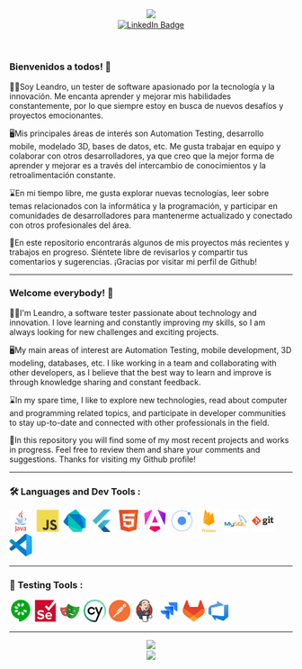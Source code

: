 <div id="header" align="center">
  <img src="https://media.giphy.com/media/v1.Y2lkPTc5MGI3NjExYW1oNTM4ajhxbXczaHpncnpjN2hhbWdwaWtrb2M0YzI4a203NXNubyZlcD12MV9pbnRlcm5hbF9naWZfYnlfaWQmY3Q9Zw/iRImk7rYPwm5GLNWtr/giphy.gif" width="100"/>
  <div id="badges">
    <a href="https://www.linkedin.com/in/leandromoren/">
      <img src="https://img.shields.io/badge/LinkedIn-blue?style=for-the-badge&logo=linkedin&logoColor=white" alt="LinkedIn Badge"/>
    </a>
  </div>
  <img src="https://komarev.com/ghpvc/?username=leandromoren&color=blue" alt=""/>
  <h1>
</div>

### Bienvenidos a todos! 👋

:raising_hand_man:Soy Leandro, un tester de software apasionado por la tecnología y la innovación. Me encanta aprender y mejorar mis habilidades constantemente, por lo que siempre estoy en busca de nuevos desafíos y proyectos emocionantes.

:desktop_computer:Mis principales áreas de interés son Automation Testing, desarrollo mobile, modelado 3D, bases de datos, etc. Me gusta trabajar en equipo y colaborar con otros desarrolladores, ya que creo que la mejor forma de aprender y mejorar es a través del intercambio de conocimientos y la retroalimentación constante.

:hourglass:En mi tiempo libre, me gusta explorar nuevas tecnologías, leer sobre temas relacionados con la informática y la programación, y participar en comunidades de desarrolladores para mantenerme actualizado y conectado con otros profesionales del área.

:hugs:En este repositorio encontrarás algunos de mis proyectos más recientes y trabajos en progreso. Siéntete libre de revisarlos y compartir tus comentarios y sugerencias. ¡Gracias por visitar mi perfil de Github!

---

### Welcome everybody! 👋

:raising_hand_man:I'm Leandro, a software tester passionate about technology and innovation. I love learning and constantly improving my skills, so I am always looking for new challenges and exciting projects.

:desktop_computer:My main areas of interest are Automation Testing, mobile development, 3D modeling, databases, etc. I like working in a team and collaborating with other developers, as I believe that the best way to learn and improve is through knowledge sharing and constant feedback.

:hourglass:In my spare time, I like to explore new technologies, read about computer and programming related topics, and participate in developer communities to stay up-to-date and connected with other professionals in the field.

:hugs:In this repository you will find some of my most recent projects and works in progress. Feel free to review them and share your comments and suggestions. Thanks for visiting my Github profile!

---

### :hammer_and_wrench: Languages and Dev Tools :
<div>
  <img src="https://github.com/devicons/devicon/blob/master/icons/java/java-original-wordmark.svg" title="Java" alt="Java" width="40" height="40"/>&nbsp;
  <img src="https://github.com/devicons/devicon/blob/master/icons/javascript/javascript-original.svg" title="JavaScript" alt="JavaScript" width="40" height="40"/>&nbsp;
  <img src="https://github.com/devicons/devicon/blob/master/icons/dart/dart-original.svg" title="Dart" alt="Dart" width="40" height="40"/>&nbsp;
  <img src="https://github.com/devicons/devicon/blob/master/icons/flutter/flutter-original.svg" title="Flutter" alt="Flutter" width="40" height="40"/>&nbsp;
  <img src="https://github.com/devicons/devicon/blob/master/icons/html5/html5-original.svg" title="HTML5" alt="HTML" width="40" height="40"/>&nbsp;
  <img src="https://github.com/devicons/devicon/blob/master/icons/angular/angular-original.svg" title="Angular" alt="Angular" width="40" height="40"/>&nbsp;
  <img src="https://github.com/devicons/devicon/blob/master/icons/ionic/ionic-original.svg" title="Ionic" alt="Ionic" width="40" height="40"/>&nbsp;
  <img src="https://github.com/devicons/devicon/blob/master/icons/firebase/firebase-plain-wordmark.svg" title="Firebase" alt="Firebase" width="40" height="40"/>&nbsp;
  <img src="https://github.com/devicons/devicon/blob/master/icons/mysql/mysql-original-wordmark.svg" title="MySQL"  alt="MySQL" width="40" height="40"/>&nbsp;
  <img src="https://github.com/devicons/devicon/blob/master/icons/git/git-original-wordmark.svg" title="Git" **alt="Git" width="40" height="40"/>
  <img src="https://github.com/devicons/devicon/blob/master/icons/vscode/vscode-original.svg" title="Git" **alt="Git" width="40" height="40"/>
</div>

---

### 🐞 Testing Tools :
<div>
<img src="https://github.com/devicons/devicon/blob/master/icons/cucumber/cucumber-plain.svg" title="Cucumber" **alt="Cucumber" width="40" height="40"/>
  <img src="https://github.com/devicons/devicon/blob/master/icons/selenium/selenium-original.svg" title="Selenium" **alt="Selenium" width="40" height="40"/>
  <img src="https://github.com/devicons/devicon/blob/master/icons/playwright/playwright-original.svg" title="Playwright" **alt="Selenium" width="40" height="40"/>
  <img src="https://github.com/devicons/devicon/blob/master/icons/cypressio/cypressio-original.svg" title="CypressIO" **alt="CypressIO" width="40" height="40"/>
  <img src="https://github.com/devicons/devicon/blob/master/icons/postman/postman-original.svg" title="Postman" **alt="Postman" width="40" height="40"/>
  <img src="https://github.com/devicons/devicon/blob/master/icons/jenkins/jenkins-original.svg" title="Jenkins" **alt="Jenkins" width="40" height="40"/>
  <img src="https://github.com/devicons/devicon/blob/master/icons/jira/jira-original.svg" title="Jira" **alt="Jira" width="40" height="40"/>
  <img src="https://github.com/devicons/devicon/blob/master/icons/gitlab/gitlab-original.svg" title="Gitlab" **alt="Gitlab" width="40" height="40"/>
  <img src="https://github.com/devicons/devicon/blob/master/icons/azuredevops/azuredevops-original.svg" title="Azure DevOps" **alt="Azure DevOps" width="40" height="40"/>

</div>

---

<div align="center">  
  <img src="http://github-readme-streak-stats.herokuapp.com?user=leandromoren&theme=dark&background=000000" width="600"/>
</div>
<div align="center">
  <img src="https://github-readme-stats.vercel.app/api/top-langs/?username=leandromoren&layout=compact&theme=vision-friendly-dark" width="600"/>
</div>
